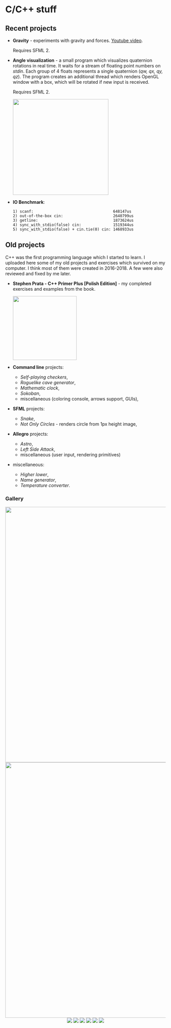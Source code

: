 # C/C++ stuff

## Recent projects

- **Gravity** - experiments with gravity and forces. [Youtube video](https://www.youtube.com/watch?v=3KXJqj0l5hY).

  Requires SFML 2.

- **Angle visualization** - a small program which visualizes quaternion rotations in real time. It waits for a stream of floating point numbers on *stdin*. Each group of 4 floats represents a single quaternion (*qw, qx, qy, qz*). The program creates an additional thread which renders OpenGL window with a box, which will be rotated if new input is received. 

  Requires SFML 2. 

  <img width=300 src="docs/angle.png">

- **IO Benchmark**:
  ```
  1) scanf:                                   648147us
  2) out-of-the-box cin:                      2640799us
  3) getline:                                 1873624us
  4) sync_with_stdio(false) cin:              1519344us
  5) sync_with_stdio(false) + cin.tie(0) cin: 1468933us
  ```

## Old projects

C++ was the first programming language which I started to learn. I uploaded here some of my old projects and exercises which survived on my computer. I think most of them were created in 2016-2018. A few were also reviewed and fixed by me later.

- **Stephen Prata - C++ Primer Plus [Polish Edition]** - my completed exercises and examples from the book.

  

  <img src="stephen-prata-book/book.jpg" width=200>

- **Command line** projects:
  
  - *Self-playing checkers*,
  - *Roguelike cave generator*,
  - *Mathematic clock*,
  - *Sokoban*,
  - miscellaneous (coloring console, arrows support, GUIs),
  
- **SFML** projects:
  - *Snake*,
  - *Not Only Circles* - renders circle from 1px height image,
  
- **Allegro** projects:
  - *Astro*,
  - *Left Side Attack*,
  - miscellaneous (user input, rendering primitives)
  
- miscellaneous:
  - *Higher lower*,
  - *Name generator*,
  - *Temperature converter*.

### Gallery

<p align="center">
  <img width="800" src="https://raw.githubusercontent.com/dsonyy/cpp-learning/screenshots/astro.png">
  <img width="800" src="https://raw.githubusercontent.com/dsonyy/cpp-learning/screenshots/left.png">
  <img src="https://raw.githubusercontent.com/dsonyy/cpp-learning/screenshots/cli16.png">
  <img src="https://raw.githubusercontent.com/dsonyy/cpp-learning/screenshots/cli17.png">
  <img src="https://raw.githubusercontent.com/dsonyy/cpp-learning/screenshots/cave.png">
  <img src="https://raw.githubusercontent.com/dsonyy/cpp-learning/screenshots/cli2.png">
  <img src="https://raw.githubusercontent.com/dsonyy/cpp-learning/screenshots/cli3.png">
  <img src="https://raw.githubusercontent.com/dsonyy/cpp-learning/screenshots/cli4.png">
</p>
